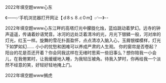 2022年填空题www心东

《——✅手机浏览器打开网沚【ｄ8ｓ８.c０m】✅—》--

2022年填空题www心东江畔的高塔灯光中朦胧化烛，蓝焰跳动着梦幻。远寺的钟声遥遥，传诵着妙语梵音。冰河的远处泛着清冷的光，月光下银鳞一般，河对岸的灯光，红玉一样。旋舞的雪花扑面盈怀，点点清凉入脑入心，玉屑银蝶模样，灯光下如梦如幻……
		小小的忧愁和困难可以养成严肃的人生观。
你的窗帘是否卷起？阳台的花是否还开着？你会同我这样在无绪时思索一些旧事么？想你陪我一小会儿，在我倦累时，让我缓缓地入睡，为我轻压被角。待我入梦时，你再给我一个淡然不经意的笑，好轻好轻地掩上门。





2022年填空题www搁虎
